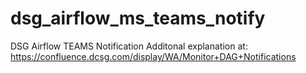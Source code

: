 # dsg_airflow_ms_teams_notify
DSG Airflow TEAMS Notification
Additonal explanation at:   https://confluence.dcsg.com/display/WA/Monitor+DAG+Notifications
